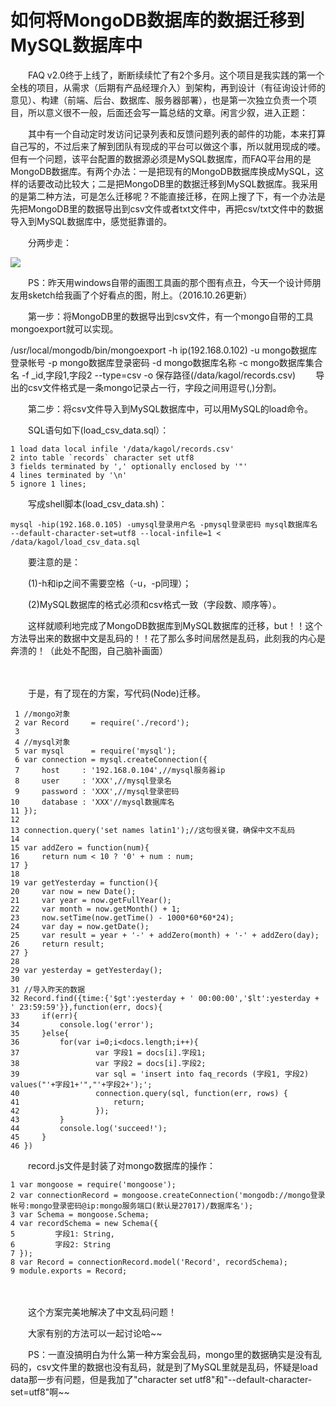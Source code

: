 # 如何将MongoDB数据库的数据迁移到MySQL数据库中


　　FAQ v2.0终于上线了，断断续续忙了有2个多月。这个项目是我实践的第一个全栈的项目，从需求（后期有产品经理介入）到架构，再到设计（有征询设计师的意见）、构建（前端、后台、数据库、服务器部署），也是第一次独立负责一个项目，所以意义很不一般，后面还会写一篇总结的文章。闲言少叙，进入正题：

　　其中有一个自动定时发访问记录列表和反馈问题列表的邮件的功能，本来打算自己写的，不过后来了解到团队有现成的平台可以做这个事，所以就用现成的喽。但有一个问题，该平台配置的数据源必须是MySQL数据库，而FAQ平台用的是MongoDB数据库。有两个办法：一是把现有的MongoDB数据库换成MySQL，这样的话要改动比较大；二是把MongoDB里的数据迁移到MySQL数据库。我采用的是第二种方法，可是怎么迁移呢？不能直接迁移，在网上搜了下，有一个办法是先把MongoDB里的数据导出到csv文件或者txt文件中，再把csv/txt文件中的数据导入到MySQL数据库中，感觉挺靠谱的。

　　分两步走：

![](/assets/mongodb-to-mysql-1.png)


　　PS：昨天用windows自带的画图工具画的那个图有点丑，今天一个设计师朋友用sketch给我画了个好看点的图，附上。（2016.10.26更新）

　　第一步：将MongoDB里的数据导出到csv文件，有一个mongo自带的工具mongoexport就可以实现。

/usr/local/mongodb/bin/mongoexport -h ip(192.168.0.102) -u mongo数据库登录帐号 -p mongo数据库登录密码 -d mongo数据库名称 -c mongo数据库集合名 -f _id,字段1,字段2 --type=csv -o 保存路径(/data/kagol/records.csv)
 　　导出的csv文件格式是一条mongo记录占一行，字段之间用逗号(,)分割。

　　第二步：将csv文件导入到MySQL数据库中，可以用MySQL的load命令。

　　SQL语句如下(load_csv_data.sql）：
```
1 load data local infile '/data/kagol/records.csv'
2 into table `records` character set utf8
3 fields terminated by ',' optionally enclosed by '"'
4 lines terminated by '\n'
5 ignore 1 lines;
```
　　写成shell脚本(load_csv_data.sh)：
```
mysql -hip(192.168.0.105) -umysql登录用户名 -pmysql登录密码 mysql数据库名 --default-character-set=utf8 --local-infile=1 < /data/kagol/load_csv_data.sql
```
　　要注意的是：

　　(1)-h和ip之间不需要空格（-u，-p同理）；

　　(2)MySQL数据库的格式必须和csv格式一致（字段数、顺序等）。

　　这样就顺利地完成了MongoDB数据库到MySQL数据库的迁移，but！！这个方法导出来的数据中文是乱码的！！花了那么多时间居然是乱码，此刻我的内心是奔溃的！（此处不配图，自己脑补画面）

　　

　　于是，有了现在的方案，写代码(Node)迁移。

```
 1 //mongo对象
 2 var Record     = require('./record');
 3 
 4 //mysql对象
 5 var mysql      = require('mysql');
 6 var connection = mysql.createConnection({
 7     host     : '192.168.0.104',//mysql服务器ip
 8     user     : 'XXX',//mysql登录名
 9     password : 'XXX',//mysql登录密码
10     database : 'XXX'//mysql数据库名
11 });
12 
13 connection.query('set names latin1');//这句很关键，确保中文不乱码
14 
15 var addZero = function(num){
16     return num < 10 ? '0' + num : num;
17 }
18 
19 var getYesterday = function(){
20     var now = new Date();
21     var year = now.getFullYear();
22     var month = now.getMonth() + 1;
23     now.setTime(now.getTime() - 1000*60*60*24);
24     var day = now.getDate();
25     var result = year + '-' + addZero(month) + '-' + addZero(day);
26     return result;
27 }
28 
29 var yesterday = getYesterday();
30 
31 //导入昨天的数据
32 Record.find({time:{'$gt':yesterday + ' 00:00:00','$lt':yesterday + ' 23:59:59'}},function(err, docs){
33     if(err){
34         console.log('error');
35     }else{
36         for(var i=0;i<docs.length;i++){
37                 var 字段1 = docs[i].字段1;
38                 var 字段2 = docs[i].字段2;
39                 var sql = 'insert into faq_records (字段1, 字段2) values("'+字段1+'","'+字段2+');';
40                 connection.query(sql, function(err, rows) {
41                     return;
42                 });
43         }
44         console.log('succeed!');
45     }
46 })
```
　　record.js文件是封装了对mongo数据库的操作：

```
1 var mongoose = require('mongoose');
2 var connectionRecord = mongoose.createConnection('mongodb://mongo登录帐号:mongo登录密码@ip:mongo服务端口(默认是27017)/数据库名');
3 var Schema = mongoose.Schema;
4 var recordSchema = new Schema({
5         字段1: String,
6         字段2: String
7 });
8 var Record = connectionRecord.model('Record', recordSchema);
9 module.exports = Record;
```
　　

　　这个方案完美地解决了中文乱码问题！

　　大家有别的方法可以一起讨论哈~~

　　PS：一直没搞明白为什么第一种方案会乱码，mongo里的数据确实是没有乱码的，csv文件里的数据也没有乱码，就是到了MySQL里就是乱码，怀疑是load data那一步有问题，但是我加了"character set utf8"和"--default-character-set=utf8"啊~~


<EditInfo time="2016-10-10 17:07" title="阅读(19236)  评论(9)" />
